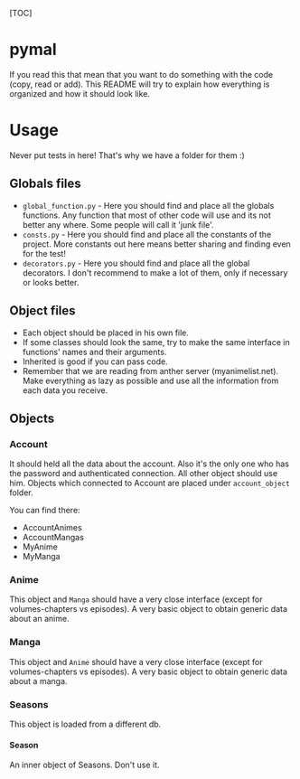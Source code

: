 [TOC]

pymal
=====
If you read this that mean that you want to do something with the code (copy, read or add).
This README will try to explain how everything is organized and how it should look like.

Usage
=====
Never put tests in here!
That's why we have a folder for them :)

Globals files
-------------
 * `global_function.py` - Here you should find and place all the globals functions.
    Any function that most of other code will use and its not better any where. Some people will call it 'junk file'.
 * `consts.py` - Here you should find and place all the constants of the project.
    More constants out here means better sharing and finding even for the test!
 * `decorators.py` - Here you should find and place all the global decorators.
    I don't recommend to make a lot of them, only if necessary or looks better.

Object files
------------
 * Each object should be placed in his own file.
 * If some classes should look the same, try to make the same interface in functions' names and their arguments.
 * Inherited is good if you can pass code.
 * Remember that we are reading from anther server (myanimelist.net).
    Make everything as lazy as possible and use all the information from each data you receive.

Objects
-------
### Account
It should held all the data about the account.
Also it's the only one who has the password and authenticated connection. All other object should use him.
Objects which connected to Account are placed under `account_object` folder.

You can find there:

 * AccountAnimes
 * AccountMangas
 * MyAnime
 * MyManga

### Anime
This object and `Manga` should have a very close interface (except for volumes-chapters vs episodes).
A very basic object to obtain generic data about an anime.

### Manga
This object and `Anime` should have a very close interface (except for volumes-chapters vs episodes).
A very basic object to obtain generic data about a manga.

### Seasons
This object is loaded from a different db.

#### Season
An inner object of Seasons. Don't use it.
